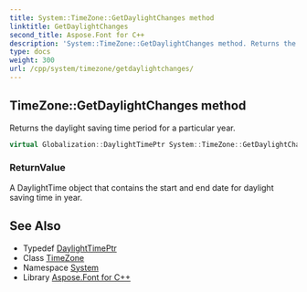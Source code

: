 ```yaml
---
title: System::TimeZone::GetDaylightChanges method
linktitle: GetDaylightChanges
second_title: Aspose.Font for C++
description: 'System::TimeZone::GetDaylightChanges method. Returns the daylight saving time period for a particular year in C++.'
type: docs
weight: 300
url: /cpp/system/timezone/getdaylightchanges/
---
```

## TimeZone::GetDaylightChanges method


Returns the daylight saving time period for a particular year.

```cpp
virtual Globalization::DaylightTimePtr System::TimeZone::GetDaylightChanges(int32_t year)=0
```


### ReturnValue

A DaylightTime object that contains the start and end date for daylight saving time in year.

## See Also

* Typedef [DaylightTimePtr](../../../system.globalization/daylighttimeptr/)
* Class [TimeZone](../)
* Namespace [System](../../)
* Library [Aspose.Font for C++](../../../)
